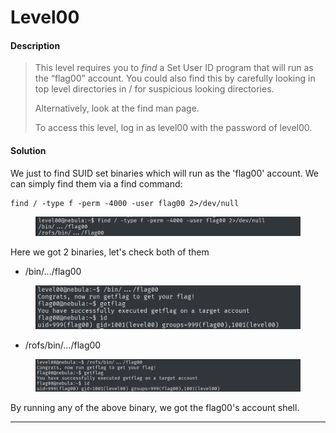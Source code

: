 # Level00

#### Description

> This level requires you to _find_ a Set User ID program that will run as the “flag00” account. You could also find this by carefully looking in top level directories in / for suspicious looking directories.
>
> Alternatively, look at the find man page.
>
> To access this level, log in as level00 with the password of level00.

#### Solution

We just to find SUID set binaries which will run as the 'flag00' account. We can simply find them via a find command:

```
find / -type f -perm -4000 -user flag00 2>/dev/null
```

<figure><img src="../../../.gitbook/assets/image (55).png" alt=""><figcaption></figcaption></figure>

Here we got 2 binaries, let's check both of them

* /bin/.../flag00

<figure><img src="../../../.gitbook/assets/image (56).png" alt=""><figcaption></figcaption></figure>

* /rofs/bin/.../flag00

<figure><img src="../../../.gitbook/assets/image (57).png" alt=""><figcaption></figcaption></figure>

By running any of the above binary, we got the flag00's account shell.

***

